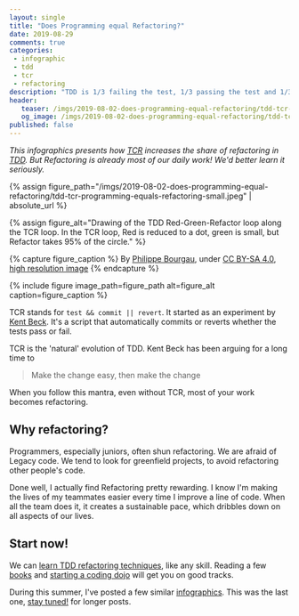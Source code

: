 ```yaml
---
layout: single
title: "Does Programming equal Refactoring?"
date: 2019-08-29
comments: true
categories:
 - infographic
 - tdd
 - tcr
 - refactoring
description: "TDD is 1/3 failing the test, 1/3 passing the test and 1/3 refactoring. TCR looks more like 1% failing, 4% passing, and 94% refactoring. It turns out that refactoring is already most of our daily work! Plus doing it well creates a sustainable pace and makes our lives more easy. Let's learn it now!"
header:
   teaser: /imgs/2019-08-02-does-programming-equal-refactoring/tdd-tcr-programming-equals-refactoring-teaser.jpeg
   og_image: /imgs/2019-08-02-does-programming-equal-refactoring/tdd-tcr-programming-equals-refactoring-og.jpeg
published: false
---
```

_This infographics presents how [TCR](https://medium.com/@kentbeck_7670/test-commit-revert-870bbd756864) increases the share of refactoring in [TDD](/categories/#tdd). But Refactoring is already most of our daily work! We'd better learn it seriously._

{% assign figure_path="/imgs/2019-08-02-does-programming-equal-refactoring/tdd-tcr-programming-equals-refactoring-small.jpeg" | absolute_url %}
    
{% assign figure_alt="Drawing of the TDD Red-Green-Refactor loop along the TCR loop. In the TCR loop, Red is reduced to a dot, green is small, but Refactor takes 95% of the circle." %}
    
{% capture figure_caption %}
By [Philippe Bourgau]({{site.url}}), under [CC BY-SA 4.0](http://creativecommons.org/licenses/by-sa/4.0/), [high resolution image]({{site.url}}/imgs/2019-08-02-does-programming-equal-refactoring/tdd-tcr-programming-equals-refactoring.jpeg)
{% endcapture %}
    
{% include figure image_path=figure_path alt=figure_alt caption=figure_caption %}



TCR stands for `test && commit || revert`. It started as an experiment by [Kent Beck](https://twitter.com/KentBeck). It's a script that automatically commits or reverts whether the tests pass or fail.

TCR is the 'natural' evolution of TDD. Kent Beck has been arguing for a long time to

> Make the change easy, then make the change

When you follow this mantra, even without TCR, most of your work becomes refactoring.

## Why refactoring?

Programmers, especially juniors, often shun refactoring. We are afraid of Legacy code. We tend to look for greenfield projects, to avoid refactoring other people's code.

Done well, I actually find Refactoring pretty rewarding. I know I'm making the lives of my teammates easier every time I improve a line of code. When all the team does it, it creates a sustainable pace, which dribbles down on all aspects of our lives.

## Start now!

We can [learn TDD refactoring techniques](/a-coding-dojo-exercises-plan-towards-refactoring-legacy-code/), like any skill. Reading a few [books](https://www.amazon.com/s?k=refactoring&i=stripbooks-intl-ship) and [starting a coding dojo](/how-to-start-a-team-coding-dojo-randori-today/) will get you on good tracks.

During this summer, I've posted a few similar [infographics](/categories/#infographic). This was the last one, [stay tuned!](http://eepurl.com/dxKE95) for longer posts.